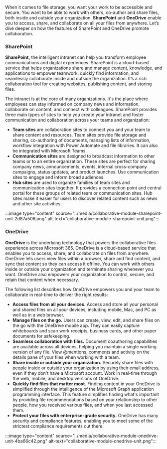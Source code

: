When it comes to file storage, you want your work to be accessible and secure. You want to be able to work with others, co-author and share files, both inside and outside your organization. **SharePoint** and **OneDrive** enable you to access, share, and collaborate on all your files from anywhere. Let’s dive deeper on how the features of SharePoint and OneDrive promote collaboration.

### SharePoint

**SharePoint,** the intelligent intranet can help you transform employee communications and digital experiences. SharePoint is a cloud-based service that helps organizations share and manage content, knowledge, and applications to empower teamwork, quickly find information, and seamlessly collaborate inside and outside the organization. It’s a rich collaboration tool for creating websites, publishing content, and storing files.

The intranet is at the core of many organizations. It's the place where employees can stay informed on company news and information, collaborate on content, and connect with colleagues. SharePoint provides three main types of sites to help you create your intranet and foster communication and collaboration across your teams and organization:

 -  **Team sites** are collaboration sites to connect you and your team to share content and resources. Team sites provide file storage and sharing, co-authoring of documents, managing lists of information, workflow integration with Power Automate and file libraries. It can also be integrated with Microsoft Teams.
 -  **Communication sites** are designed to broadcast information to other teams or to an entire organization. These sites are perfect for sharing company news, announcements, events, internal cross-company campaigns, status updates, and product launches. Use communication sites to engage and inform broad audiences.
 -  **Hub sites** are used to organize families of team sites and communication sites together. It provides a connection point and central portal for these groups of related team or communication sites. Hub sites make it easier for users to discover related content such as news and other site activities.

:::image type="content" source="../media/collaborative-module-sharepoint-unit-2d87a506.png" alt-text="collaborative-module-sharepoint-unit.png":::


### OneDrive

**OneDrive** is the underlying technology that powers the collaborative files experience across Microsoft 365. OneDrive is a cloud-based service that enables you to access, share, and collaborate on files from anywhere. OneDrive lets users view files within a browser, share and find content, and sync that content so they can access it offline. You can work with others inside or outside your organization and terminate sharing whenever you want. OneDrive also empowers your organization to control, secure, and retain that content when necessary.

The following list describes how OneDrive empowers you and your team to collaborate in real-time to deliver the right results:

 -  **Access files from all your devices.** Access and store all your personal and shared files on all your devices, including mobile, Mac, and PC as well as in a web browser.
 -  **Manage files on the go.** Users can create, view, edit, and share files on the go with the OneDrive mobile app. They can easily capture whiteboards and scan work receipts, business cards, and other paper documents for safekeeping.
 -  **Seamless collaboration with files.** Document coauthoring capabilities are available across all devices, helping you maintain a single working version of any file. View @mentions, comments and activity on the details pane of your files when working with a team.
 -  **Share inside or outside your organization.** Securely share files with people inside or outside your organization by using their email address, even if they don't have a Microsoft account. Work in real-time through the web, mobile, and desktop versions of OneDrive.
 -  **Quickly find files that matter most.** Finding content in your OneDrive is simplified through the intelligence of the Microsoft Graph application programming interface. This feature simplifies finding what's important by providing file recommendations based on your relationship to other people, how you received various files, and when you last accessed them.
 -  **Protect your files with enterprise-grade security.** OneDrive has many security and compliance features, enabling you to meet some of the strictest compliance requirements out there.

:::image type="content" source="../media/collaborative-module-onedrive-unit-4ba66c42.png" alt-text="collaborative-module-onedrive-unit.png":::
